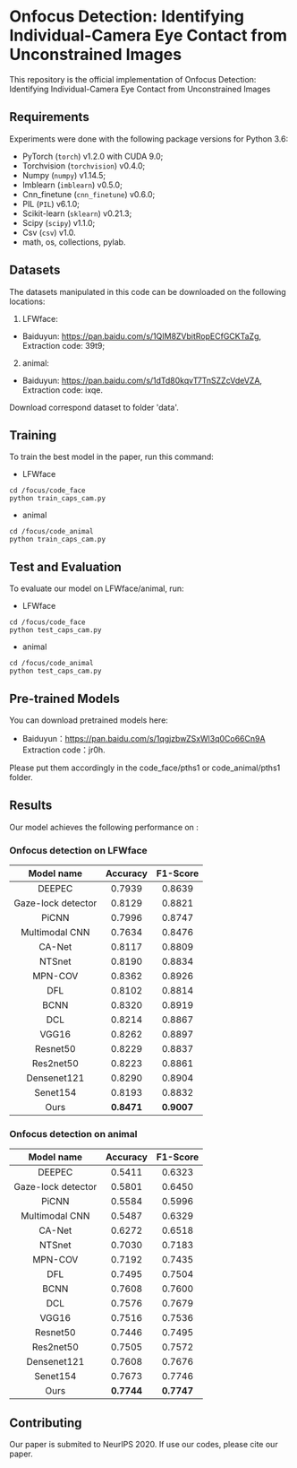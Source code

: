 # Onfocus Detection: Identifying Individual-Camera Eye Contact from Unconstrained Images

This repository is the official implementation of Onfocus Detection: Identifying Individual-Camera Eye Contact from Unconstrained Images

## Requirements

Experiments were done with the following package versions for Python 3.6:
 - PyTorch (`torch`) v1.2.0 with CUDA 9.0;
 - Torchvision (`torchvision`) v0.4.0;
 - Numpy (`numpy`) v1.14.5;
 - Imblearn (`imblearn`) v0.5.0;
 - Cnn_finetune (`cnn_finetune`) v0.6.0;
 - PIL (`PIL`) v6.1.0;
 - Scikit-learn (`sklearn`) v0.21.3;
 - Scipy (`scipy`) v1.1.0;
 - Csv (`csv`) v1.0.
 - math, os, collections, pylab.
 
## Datasets

The datasets manipulated in this code can be downloaded on the following locations:
1. LFWface:
  - Baiduyun: https://pan.baidu.com/s/1QIM8ZVbitRopECfGCKTaZg,    Extraction code: 39t9;

2. animal:
  - Baiduyun: https://pan.baidu.com/s/1dTd80kqvT7TnSZZcVdeVZA,    Extraction code: ixqe.  

Download correspond dataset to folder 'data'.

## Training

To train the best model in the paper, run this command:
 - LFWface
```train
cd /focus/code_face
python train_caps_cam.py
```

 - animal
 ```train
cd /focus/code_animal
python train_caps_cam.py
```

## Test and Evaluation

To evaluate our model on LFWface/animal, run:
 - LFWface
```eval
cd /focus/code_face
python test_caps_cam.py 
```
 - animal
 ```eval
cd /focus/code_animal
python test_caps_cam.py 
```

## Pre-trained Models

You can download pretrained models here:
- Baiduyun：https://pan.baidu.com/s/1qgjzbwZSxWl3q0Co66Cn9A    Extraction code：jr0h.

Please put them accordingly in the code_face/pths1 or code_animal/pths1 folder.

## Results

Our model achieves the following performance on :

### Onfocus detection on LFWface

|     Model name     |  Accuracy |  F1-Score |
| :----------------: | :-------: | :-------: |
|       DEEPEC       |  0.7939   |  0.8639   |
| Gaze-lock detector |  0.8129   |  0.8821   |
|       PiCNN        |  0.7996   |  0.8747   |
|  Multimodal CNN    |  0.7634   |  0.8476   |
|       CA-Net       |  0.8117   |  0.8809   |
|       NTSnet       |  0.8190   |  0.8834   |
|       MPN-COV      |  0.8362   |  0.8926   |
|       DFL          |  0.8102   |  0.8814   |
|       BCNN         |  0.8320   |  0.8919   |
|       DCL          |  0.8214   |  0.8867   |
|       VGG16        |  0.8262   |  0.8897   |
|       Resnet50     |  0.8229   |  0.8837   |
|       Res2net50    |  0.8223   |  0.8861   |
|       Densenet121  |  0.8290   |  0.8904   |
|       Senet154     |  0.8193   |  0.8832   |
|       Ours         |  **0.8471**   |  **0.9007**   |

### Onfocus detection on animal

|      Model name    | Accuracy  | F1-Score  |
| :----------------: | :-------: | :-------: |
|       DEEPEC       |  0.5411   |  0.6323   |
| Gaze-lock detector |  0.5801   |  0.6450   |
|       PiCNN        |  0.5584   |  0.5996   |
|  Multimodal CNN    |  0.5487   |  0.6329   |
|       CA-Net       |  0.6272   |  0.6518   |
|       NTSnet       |  0.7030   |  0.7183   |
|       MPN-COV      |  0.7192   |  0.7435   |
|       DFL          |  0.7495   |  0.7504   |
|       BCNN         |  0.7608   |  0.7600   |
|       DCL          |  0.7576   |  0.7679   |
|       VGG16        |  0.7516   |  0.7536   |
|       Resnet50     |  0.7446   |  0.7495   |
|       Res2net50    |  0.7505   |  0.7572   |
|       Densenet121  |  0.7608   |  0.7676   |
|       Senet154     |  0.7673   |  0.7746   |
|       Ours         |  **0.7744**   |  **0.7747**   |

## Contributing

Our paper is submited to NeurIPS 2020. If use our codes, please cite our paper.
